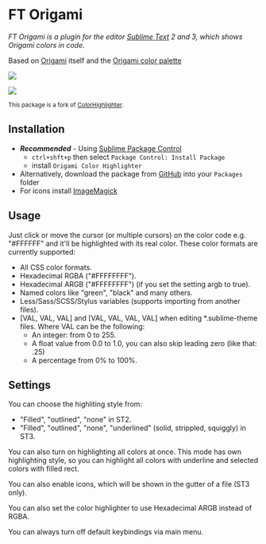 # FT Origami

_FT Origami is a plugin for the editor [Sublime Text](http://www.sublimetext.com/) 2 and 3, which shows Origami colors in code._

Based on [Origami](http://origami.ft.com) itself and the [Origami color palette](http://registry.origami.ft.com/components/o-colors)

![ ](https://cloud.githubusercontent.com/assets/85783/8474723/10a7b144-20aa-11e5-92a3-af87f88b8885.png)

![ ](https://cloud.githubusercontent.com/assets/85783/8502190/bc7f1976-21a4-11e5-9c7c-d5666d4d853a.gif)

<small>This package is a fork of [ColorHighlighter](https://github.com/Monnoroch/ColorHighlighter).</small>

## Installation

- **_Recommended_** - Using [Sublime Package Control](https://packagecontrol.io/ "Sublime Package Control")
    - `ctrl+shft+p` then select `Package Control: Install Package`
    - install `Origami Color Highlighter`
- Alternatively, download the package from [GitHub](https://github.com/Financial-Times/FTOrigamiSublime) into your `Packages` folder
- For icons install [ImageMagick](http://www.imagemagick.org/)

## Usage

Just click or move the cursor (or multiple cursors) on the color code e.g. "#FFFFFF" and it'll be highlighted with its real color.
These color formats are currently supported:
- All CSS color formats.
- Hexadecimal RGBA ("#FFFFFFFF").
- Hexadecimal ARGB ("#FFFFFFFF") (if you set the setting argb to true).
- Named colors like "green", "black" and many others.
- Less/Sass/SCSS/Stylus variables (supports importing from another files).
- [VAL, VAL, VAL] and [VAL, VAL, VAL, VAL] when editing *.sublime-theme files. Where VAL can be the following:
  - An integer: from 0 to 255.
  - A float value from 0.0 to 1.0, you can also skip leading zero (like that: .25)
  - A percentage from 0% to 100%.

## Settings

You can choose the highliting style from:
- "Filled", "outlined", "none" in ST2.
- "Filled", "outlined", "none", "underlined" (solid, strippled, squiggly) in ST3.

You can also turn on highlighting all colors at once. This mode has own highlighting style, so you can highlight all colors with underline and selected colors with filled rect.

You can also enable icons, which will be shown in the gutter of a file (ST3 only).

You can also set the color highlighter to use Hexadecimal ARGB instead of RGBA.

You can always turn off default keybindings via main menu.
